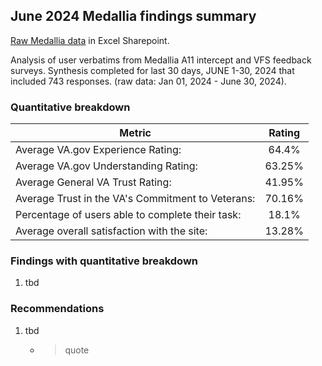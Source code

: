 ## June 2024 Medallia findings summary
[Raw Medallia data](https://dvagov.sharepoint.com/:x:/r/sites/SitewidePublicWebsites/Shared%20Documents/UX%20Research/Medallia%20survey%20data/Homepage_Medallia_Jan-June2024.xlsx?d=w9fa3cb6e315c4d6290170a4449113ded&csf=1&web=1&e=EMjvu7) in Excel Sharepoint.

Analysis of user verbatims from Medallia A11 intercept and VFS feedback surveys. Synthesis completed for last 30 days, JUNE 1-30, 2024 that included 743 responses. (raw data: Jan 01, 2024 - June 30, 2024). 

### Quantitative breakdown
| Metric | Rating
|---|:---:
| Average VA.gov Experience Rating: | 64.4%
| Average VA.gov Understanding Rating:  | 63.25%
| Average General VA Trust Rating:  | 41.95%
| Average Trust in the VA's Commitment to Veterans: |  70.16%
| Percentage of users able to complete their task: |  18.1%
| Average overall satisfaction with the site:  | 13.28%

### Findings with quantitative breakdown
1. tbd

### Recommendations
1. tbd
   - > quote
